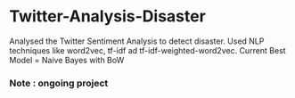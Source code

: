 # Twitter-Analysis-Disaster
Analysed the Twitter Sentiment Analysis to detect disaster.
Used NLP techniques like word2vec, tf-idf ad tf-idf-weighted-word2vec. 
Current Best Model = Naive Bayes with BoW
### Note : ongoing project
